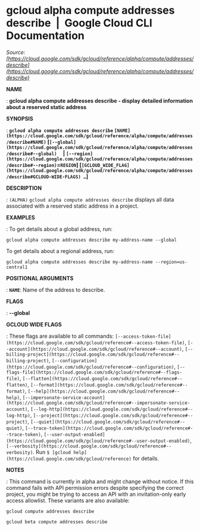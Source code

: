 # gcloud alpha compute addresses describe  |  Google Cloud CLI Documentation

*Source: [https://cloud.google.com/sdk/gcloud/reference/alpha/compute/addresses/describe](https://cloud.google.com/sdk/gcloud/reference/alpha/compute/addresses/describe)*

**NAME**

: **gcloud alpha compute addresses describe - display detailed information about a reserved static address**

**SYNOPSIS**

: **`gcloud alpha compute addresses describe` `[NAME](https://cloud.google.com/sdk/gcloud/reference/alpha/compute/addresses/describe#NAME)` [`[--global](https://cloud.google.com/sdk/gcloud/reference/alpha/compute/addresses/describe#--global)`     | `[--region](https://cloud.google.com/sdk/gcloud/reference/alpha/compute/addresses/describe#--region)`=`REGION`] [`[GCLOUD_WIDE_FLAG](https://cloud.google.com/sdk/gcloud/reference/alpha/compute/addresses/describe#GCLOUD-WIDE-FLAGS) …`]**

**DESCRIPTION**

: `(ALPHA)` `gcloud alpha compute addresses describe`
displays all data associated with a reserved static address in a project.

**EXAMPLES**

: To get details about a global address, run:

```
gcloud alpha compute addresses describe my-address-name --global
```

To get details about a regional address, run:

```
gcloud alpha compute addresses describe my-address-name --region=us-central1
```

**POSITIONAL ARGUMENTS**

: **`NAME`**:
Name of the address to describe.

**FLAGS**

: **--global**

**GCLOUD WIDE FLAGS**

: These flags are available to all commands: `[--access-token-file](https://cloud.google.com/sdk/gcloud/reference#--access-token-file)`,
`[--account](https://cloud.google.com/sdk/gcloud/reference#--account)`, `[--billing-project](https://cloud.google.com/sdk/gcloud/reference#--billing-project)`,
`[--configuration](https://cloud.google.com/sdk/gcloud/reference#--configuration)`,
`[--flags-file](https://cloud.google.com/sdk/gcloud/reference#--flags-file)`,
`[--flatten](https://cloud.google.com/sdk/gcloud/reference#--flatten)`, `[--format](https://cloud.google.com/sdk/gcloud/reference#--format)`, `[--help](https://cloud.google.com/sdk/gcloud/reference#--help)`, `[--impersonate-service-account](https://cloud.google.com/sdk/gcloud/reference#--impersonate-service-account)`,
`[--log-http](https://cloud.google.com/sdk/gcloud/reference#--log-http)`,
`[--project](https://cloud.google.com/sdk/gcloud/reference#--project)`, `[--quiet](https://cloud.google.com/sdk/gcloud/reference#--quiet)`, `[--trace-token](https://cloud.google.com/sdk/gcloud/reference#--trace-token)`, `[--user-output-enabled](https://cloud.google.com/sdk/gcloud/reference#--user-output-enabled)`,
`[--verbosity](https://cloud.google.com/sdk/gcloud/reference#--verbosity)`.
Run `$ [gcloud help](https://cloud.google.com/sdk/gcloud/reference)` for details.

**NOTES**

: This command is currently in alpha and might change without notice. If this
command fails with API permission errors despite specifying the correct project,
you might be trying to access an API with an invitation-only early access
allowlist. These variants are also available:

```
gcloud compute addresses describe
```

```
gcloud beta compute addresses describe
```
